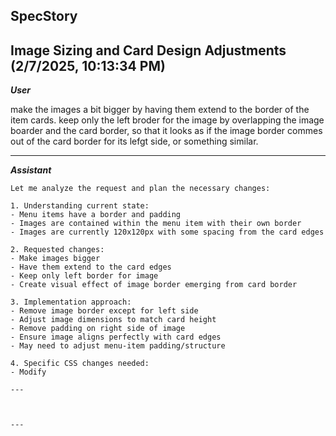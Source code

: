 ## SpecStory

## Image Sizing and Card Design Adjustments (2/7/2025, 10:13:34 PM)

_**User**_

make the images a bit bigger by having them extend to the border of the item cards. 
keep only the left broder for the image by overlapping the image boarder and the card border, so that it looks as if the image border commes out of the card border for its lefgt side, or something similar.

---

_**Assistant**_

```thinking
Let me analyze the request and plan the necessary changes:

1. Understanding current state:
- Menu items have a border and padding
- Images are contained within the menu item with their own border
- Images are currently 120x120px with some spacing from the card edges

2. Requested changes:
- Make images bigger
- Have them extend to the card edges
- Keep only left border for image
- Create visual effect of image border emerging from card border

3. Implementation approach:
- Remove image border except for left side
- Adjust image dimensions to match card height
- Remove padding on right side of image
- Ensure image aligns perfectly with card edges
- May need to adjust menu-item padding/structure

4. Specific CSS changes needed:
- Modify

---



---

